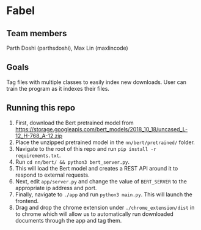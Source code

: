 # Fabel

## Team members
Parth Doshi (parthsdoshi), Max Lin (maxlincode)

## Goals
Tag files with multiple classes to easily index new downloads.
User can train the program as it indexes their files.

## Running this repo
1. First, download the Bert pretrained model from https://storage.googleapis.com/bert_models/2018_10_18/uncased_L-12_H-768_A-12.zip
2. Place the unzipped pretrained model in the `nn/bert/pretrained/` folder.
3. Navigate to the root of this repo and run `pip install -r requirements.txt`.
4. Run `cd nn/bert/ && python3 bert_server.py`.
5. This will load the Bert model and creates a REST API around it to respond to external requests.
6. Next, edit `app/server.py` and change the value of `BERT_SERVER` to the appropriate ip address and port.
7. Finally, navigate to `./app` and run `python3 main.py`. This will launch the frontend.
8. Drag and drop the chrome extension under `./chrome_extension/dist` in to chrome which will allow us to automatically run downloaded documents through the app and tag them.
